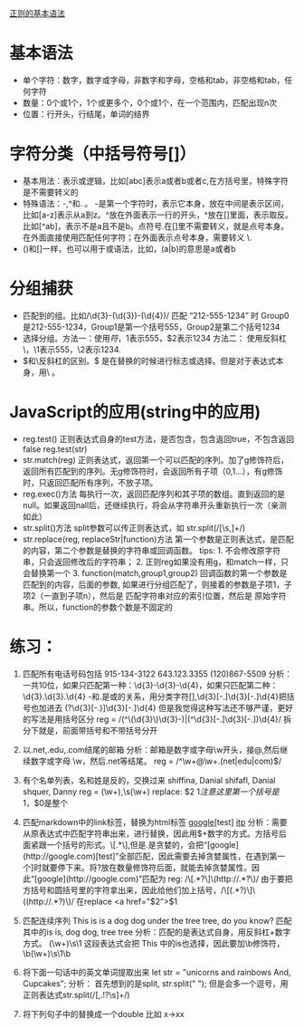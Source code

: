 [正则的基本语法](https://juejin.im/post/5b5db5b8e51d4519155720d2#heading-1)

# 基本语法
+ 单个字符：数字，数字或字母，非数字和字母，空格和tab，非空格和tab，任何字符
+ 数量：0个或1个，1个或更多个，0个或1个，在一个范围内，匹配出现n次
+ 位置：行开头，行结尾，单词的结界

# 字符分类（中括号符号[]）
+ 基本用法：表示或逻辑，比如[abc]表示a或者b或者c,在方括号里，特殊字符是不需要转义的
+ 特殊语法：-,^和. 。 -是第一个字符时，表示它本身，放在中间是表示区间，比如[a-z]表示从a到z。^放在外面表示一行的开头，^放在[]里面，表示取反。比如[^ab]，表示不是a且不是b。点符号.在[]里不需要转义，就是点号本身。在外面直接使用匹配任何字符；在外面表示点号本身，需要转义 \\.
+ ()和[]一样，也可以用于或语法，比如，(a|b)的意思是a或者b

# 分组捕获
+ 匹配到的组。比如/\d{3}-(\d{3})-\(\d{4})/  匹配 “212-555-1234” 时 Group0是212-555-1234，Group1是第一个括号555，Group2是第二个括号1234
+ 选择分组。方法一：使用$符，$1表示555，$2表示1234  方法二： 使用反斜杠\，\1表示555，\2表示1234.
+ $和\反斜杠的区别。$ 是在替换的时候进行标志或选择。但是对于表达式本身，用\ 。

# JavaScript的应用(string中的应用)
+ reg.test() 正则表达式自身的test方法，是否包含，包含返回true，不包含返回false  reg.test(str)
+ str.match(reg) 正则表达式，返回第一个可以匹配的序列。加了g修饰符后，返回所有匹配到的序列。无g修饰符时，会返回所有子项（$0,$1...），有g修饰时，只返回匹配所有序列，不放子项。
+ reg.exec()方法 每执行一次，返回匹配序列和其子项的数组。直到返回的是null。如果返回nall后，还继续执行，将会从字符串开头重新执行一次（亲测如此）
+ str.split()方法 split参数可以传正则表达式，如 str.split(/[\s,]+/)
+ str.replace(reg, replaceStr|function)方法 第一个参数是正则表达式，是匹配的内容，第二个参数是替换的字符串或回调函数。
  tips: 1. 不会修改原字符串，只会返回修改后的字符串； 2. 正则reg如果没有用g，和match一样，只会替换第一个  3. function(match,group1,group2) 回调函数的第一个参数是匹配到的内容，后面的参数, 如果进行分组匹配了，则接着的参数是子项1，子项2（一直到子项n），然后是 匹配字符串对应的索引位置，然后是 原始字符串。所以，function的参数个数是不固定的

# 练习：
1. 匹配所有电话号码包括 915-134-3122   643.123.3355  (120)867-5509
  分析：一共10位，如果只匹配第一种：\d{3}-\d{3}-\d{4}，如果只匹配第二种：\d{3}.\d{3}.\d{4} -和.是或的关系，用分类字符[],\d{3}[-.]\d{3}[-.]\d{4}把括号也加进去 \(?\d{3}[-.)]\d{3}[-.]\d{4} 但是我觉得这种写法还不够严谨，更好的写法是用括号区分 reg = /(^\\(\d{3}\\)\d{3}-)|(^\d{3}[-.]\d{3}[-.])\d{4}/ 拆分下就是，前面带括号和不带括号分开

2. 以.net,.edu,.com结尾的邮箱
  分析：邮箱是数字或字母\w开头，接@,然后继续数字或字母 \w，然后.net等结尾。 reg = /^\w+@\w+\.(net|edu|com)$/

3. 有个名单列表，名和姓是反的，交换过来
    shiffina, Danial
    shifafl, Danial
    shquer, Danny
    reg = (\w+),\s(\w+)  replace: $2 $1  注意这里第一个括号是$1，$0是整个

4. 匹配markdown中的link标签，替换为html标签
    [google](http://google.com)[test]
    [itp](http://itp.nyu.edu)
    分析：需要从原表达式中匹配字符串出来，进行替换，因此用$+数字的方式。方括号后面紧跟一个括号的形式。\[.*\],但是.是贪婪的，会把“[google](http://google.com)[test]”全部匹配，因此需要去掉贪婪属性，在遇到第一个]时就要停下来。将?放在数量修饰符后面，就能去掉贪婪属性。因此“[google](http://google.com)”匹配为 reg: /\[.*?\]\(http://.*?\)/ 
    由于要把方括号和圆括号里的字符拿出来，因此给他们加上括号，/\[(.*?)\]\((http://.*?)\)/ 在replace <a href="$2">$1</a>

5. 匹配连续序列 
  This is is a dog dog under the tree tree, do you know? 匹配其中的is is, dog dog, tree tree 
  分析：匹配的是表达式自身，用反斜杠+数字方式。 (\w+)\s\1 这段表达式会把 This 中的is也选择，因此要加\b修饰符，\b(\w+)\s\1\b

6. 将下面一句话中的英文单词提取出来   let str = "unicorns and rainbows And, Cupcakes";
    分析： 首先想到的是split, str.split(" "); 但是会多一个逗号，用正则表达式str.split(/[,.!?\s]+/)

7. 将下列句子中的替换成一个double  比如 x->xx
